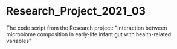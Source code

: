 # Research_Project_2021_03
The code script from the Research project: "Interaction between microbiome composition in early-life infant gut with health-related variables"
